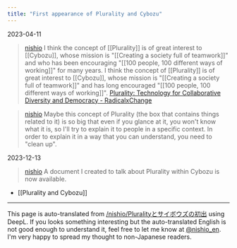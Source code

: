 ```yaml
---
title: "First appearance of Plurality and Cybozu"
---
```


2023-04-11
> [nishio](https://x.com/nishio/status/1645793854506045444) I think the concept of [[Plurality]] is of great interest to [[Cybozu]], whose mission is "[[Creating a society full of teamwork]]" and who has been encouraging "[[100 people, 100 different ways of working]]" for many years. I think the concept of [[Plurality]] is of great interest to [[Cybozu]], whose mission is "[[Creating a society full of teamwork]]" and has long encouraged "[[100 people, 100 different ways of working]]".
>  [Plurality: Technology for Collaborative Diversity and Democracy - RadicalxChange](https://www.radicalxchange.org/media/blog/plurality-technology-for-collaborative-diversity-and-democracy/#%E6%97%A5%E6%9C%AC%E8%AA%9E)

> [nishio](https://x.com/nishio/status/1645840753997008896) Maybe this concept of Plurality (the box that contains things related to it) is so big that even if you glance at it, you won't know what it is, so I'll try to explain it to people in a specific context. In order to explain it in a way that you can understand, you need to "clean up".

2023-12-13
> [nishio](https://x.com/nishio/status/1734609897889919229) A document I created to talk about Plurality within Cybozu is now available.
- [[Plurality and Cybozu]]

---
This page is auto-translated from [/nishio/Pluralityとサイボウズの初出](https://scrapbox.io/nishio/Pluralityとサイボウズの初出) using DeepL. If you looks something interesting but the auto-translated English is not good enough to understand it, feel free to let me know at [@nishio_en](https://twitter.com/nishio_en). I'm very happy to spread my thought to non-Japanese readers.